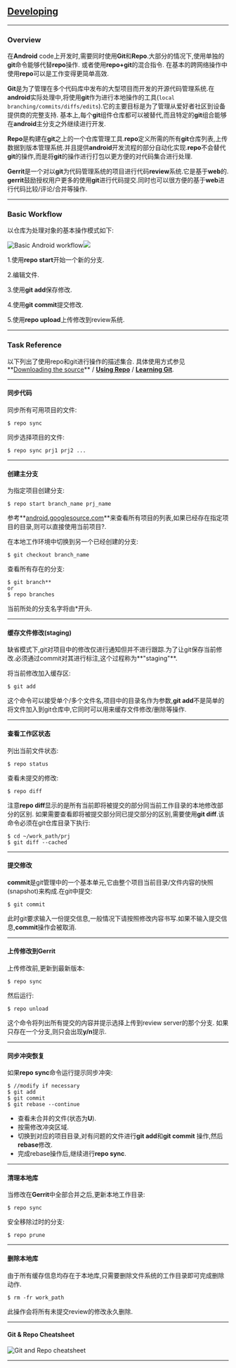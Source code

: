 
## [Developing](http://source.android.com/source/developing.html) ##
--------
### Overview ###

在**Android** code上开发时,需要同时使用**Git**和**Repo**.大部分的情况下,使用单独的**git**命令能够代替**repo**操作. 或者使用**repo+git**的混合指令. 在基本的跨网络操作中使用**repo**可以是工作变得更简单高效.

**Git**是为了管理在多个代码库中发布的大型项目而开发的开源代码管理系统.在**android**实际处理中,将使用**git**作为进行本地操作的工具(`local branching/commits/diffs/edits`).它的主要目标是为了管理从爱好者社区到设备提供商的完整支持. 基本上,每个**git**组件仓库都可以被替代,而且特定的**git**组合能够在**android**主分支之外继续进行开发.

**Repo**是构建在**git**之上的一个仓库管理工具.**repo**定义所需的所有**git**仓库列表,上传数据到版本管理系统.并且提供**android**开发流程的部分自动化实现.**repo**不会替代**git**的操作,而是将**git**的操作进行打包以更方便的对代码集合进行处理.

**Gerrit**是一个对以**git**为代码管理系统的项目进行代码**review**系统.它是基于**web**的. **gerrit**鼓励授权用户更多的使用**git**进行代码提交.同时也可以很方便的基于**web**进行代码比较/评论/合并等操作.

----------

### Basic Workflow ###
以仓库为处理对象的基本操作模式如下:

![Basic Android workflow](http://source.android.com/images/submit-patches-0.png)![](http://source.android.com/images/submit-patches-0.png)

1.使用**repo start**开始一个新的分支. 

2.编辑文件.

3.使用**git add**保存修改.

4.使用**git commit**提交修改.

5.使用**repo upload**上传修改到review系统.

----------

### Task Reference ###
以下列出了使用repo和git进行操作的描述集合. 具体使用方式参见**[Downloading the source](http://source.android.com/source/downloading.html)** / **[Using Repo](http://source.android.com/source/using-repo.html)** / **[Learning Git](http://source.android.com/source/git-resources.html)**.


----------

#### 同步代码 ####
同步所有可用项目的文件:

    $ repo sync

同步选择项目的文件:

    $ repo sync prj1 prj2 ...

----------

#### 创建主分支 ####

为指定项目创建分支:

    $ repo start branch_name prj_name

参考**[android.googlesource.com](android.googlesource.com)**来查看所有项目的列表,如果已经存在指定项目的目录,则可以直接使用当前项目?.

在本地工作环境中切换到另一个已经创建的分支:

    $ git checkout branch_name

查看所有存在的分支:

    $ git branch**
    or
    $ repo branches
当前所处的分支名字将由*开头.

----------

#### 缓存文件修改(staging) ####
缺省模式下,git对项目中的修改仅进行通知但并不进行跟踪.为了让git保存当前修改.必须通过commit对其进行标注,这个过程称为**"staging"**.

将当前修改加入缓存区:

    $ git add
这个命令可以接受单个/多个文件名,项目中的目录名作为参数,**git add**不是简单的将文件加入到git仓库中,它同时可以用来缓存文件修改/删除等操作.


----------

#### 查看工作区状态 ####
列出当前文件状态:

    $ repo status
查看未提交的修改:

    $ repo diff
注意**repo diff**显示的是所有当前即将被提交的部分同当前工作目录的本地修改部分的区别. 如果需要查看即将被提交部分同已提交部分的区别,需要使用**git diff**.该命令必须在git仓库目录下执行:

    $ cd ~/work_path/prj
    $ git diff --cached

----------

#### 提交修改 ####
**commit**是git管理中的一个基本单元,它由整个项目当前目录/文件内容的快照(snapshot)来构成.在git中提交:

    $ git commit
此时git要求输入一份提交信息,一般情况下请按照修改内容书写.如果不输入提交信息,**commit**操作会被取消.


----------

#### 上传修改到Gerrit ####
上传修改前,更新到最新版本:

    $ repo sync
然后运行:

    $ repo unload
这个命令将列出所有提交的内容并提示选择上传到review server的那个分支. 如果只存在一个分支,则只会出现**y/n**提示.


----------

#### 同步冲突恢复 ####
如果**repo sync**命令运行提示同步冲突:

    $ //modify if necessary
    $ git add
    $ git commit
    $ git rebase --continue

- 查看未合并的文件(状态为**U**). 
- 按需修改冲突区域. 
- 切换到对应的项目目录,对有问题的文件进行**git add**和**git commit** 操作,然后**rebase**修改. 
- 完成rebase操作后,继续进行**repo sync**.


----------

#### 清理本地库 ####
当修改在**Gerrit**中全部合并之后,更新本地工作目录:

    $ repo sync
安全移除过时的分支:

    $ repo prune

----------

#### 删除本地库 ####
由于所有缓存信息均存在于本地库,只需要删除文件系统的工作目录即可完成删除动作.

    $ rm -fr work_path
此操作会将所有未提交review的修改永久删除.


----------
#### Git & Repo Cheatsheet ####

![Git and Repo cheatsheet](http://source.android.com/images/git-repo-1.png)


----------


